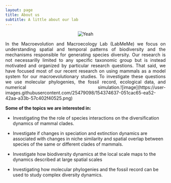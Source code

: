 ```yaml
---
layout: page
title: About us
subtitle: A little about our lab
---
```


<center><img src="/img/shapeimage_2.png" alt="Yeah"/></center>

<p align="justify">
In the Macroevolution and Macroecology Lab (LabMeMe) we focus on understanding spatial and temporal patterns of biodiversity and the mechanisms responsible for generating species diversity. Our research is not necessarilly limited to any specific taxonomic group but is instead motivated and organized by particular research questions. That said, we have focused most of our recent research on using mammals as a model system for our macroevolutionary studies. To investigate these questions we use molecular phylogenies, the fossil record, ecological data, and numerical simulation.![image](https://user-images.githubusercontent.com/25479098/154374637-051cac65-ea52-42aa-a33b-57c402f40525.png)

</p>

**Some of the topics we are interested in:**

* Investigating the the role of species interactions on the diversification dynamics of mammal clades.
  
* Investigate if changes in speciation and extinction dynamics are associated with changes in niche similarity and spatial overlap between species of the same or different clades of mammals.

* Investigate how biodiversity dynamics at the local scale maps to the dynamics described at large spatial scales
  
* Investigating how molecular phylogenies and the fossil record can be
  used to study complex diversity dynamics.
